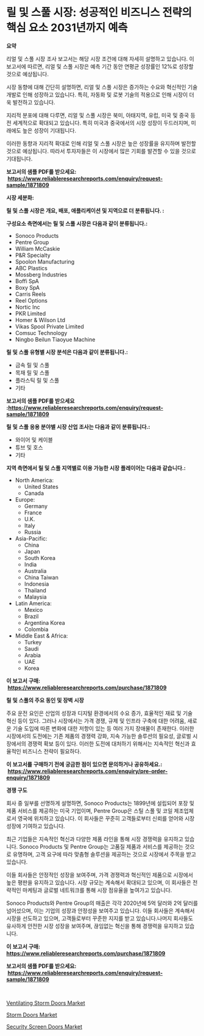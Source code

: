 <p><h1>릴 및 스풀 시장: 성공적인 비즈니스 전략의 핵심 요소 2031년까지 예측</h1></p><p><strong>요약</strong></p>
<p><p>리얼 및 스풀 시장 조사 보고서는 해당 시장 조건에 대해 자세히 설명하고 있습니다. 이 보고서에 따르면, 리얼 및 스풀 시장은 예측 기간 동안 연평균 성장률인 12%로 성장할 것으로 예상됩니다.</p><p>시장 동향에 대해 간단히 설명하면, 리얼 및 스풀 시장은 증가하는 수요와 혁신적인 기술 개발로 인해 성장하고 있습니다. 특히, 자동화 및 로봇 기술의 적용으로 인해 시장이 더욱 발전하고 있습니다.</p><p>지리적 분포에 대해 다루면, 리얼 및 스풀 시장은 북미, 아태지역, 유럽, 미국 및 중국 등 전 세계적으로 확대되고 있습니다. 특히 미국과 중국에서의 시장 성장이 두드러지며, 미래에도 높은 성장이 기대됩니다.</p><p>이러한 동향과 지리적 확대로 인해 리얼 및 스풀 시장은 높은 성장률을 유지하며 발전할 것으로 예상됩니다. 따라서 투자자들은 이 시장에서 많은 기회를 발견할 수 있을 것으로 기대됩니다.</p></p>
<p><strong>보고서의 샘플 PDF를 받으세요: &nbsp;<a href="https://www.reliableresearchreports.com/enquiry/request-sample/1871809">https://www.reliableresearchreports.com/enquiry/request-sample/1871809</a></strong></p>
<p><strong>시장 세분화:</strong></p>
<p><strong> 릴 및 스풀 시장은 개요, 배포, 애플리케이션 및 지역으로 더 분류됩니다. :</strong></p>
<p><strong>구성요소 측면에서는 릴 및 스풀 시장은 다음과 같이 분류됩니다.:</strong></p>
<p><ul><li>Sonoco Products</li><li>Pentre Group</li><li>William McCaskie</li><li>P&R Specialty</li><li>Spoolon Manufacturing</li><li>ABC Plastics</li><li>Mossberg Industries</li><li>Boffi SpA</li><li>Boxy SpA</li><li>Carris Reels</li><li>Reel Options</li><li>Nortic Inc</li><li>PKR Limited</li><li>Homer & Wilson Ltd</li><li>Vikas Spool Private Limited</li><li>Comsuc Technology</li><li>Ningbo Beilun Tiaoyue Machine</li></ul></p>
<p><strong> 릴 및 스풀 유형별 시장 분석은 다음과 같이 분류됩니다.:</strong></p>
<p><ul><li>금속 릴 및 스풀</li><li>목재 릴 및 스풀</li><li>플라스틱 릴 및 스풀</li><li>기타</li></ul></p>
<p><strong>보고서의 샘플 PDF를 받으세요 :<a href="https://www.reliableresearchreports.com/enquiry/request-sample/1871809">https://www.reliableresearchreports.com/enquiry/request-sample/1871809</a></strong></p>
<p><strong> 릴 및 스풀 응용 분야별 시장 산업 조사는 다음과 같이 분류됩니다.:</strong></p>
<p><ul><li>와이어 및 케이블</li><li>튜브 및 호스</li><li>기타</li></ul></p>
<p><strong>지역 측면에서 릴 및 스풀 지역별로 이용 가능한 시장 플레이어는 다음과 같습니다.:</strong></p>
<p><ul>
    <li>
        North America:
        <ul>
            <li>United States</li>
            <li>Canada</li>
        </ul>
    </li>
    <li>
        Europe:
        <ul>
            <li>Germany</li>
            <li>France</li>
            <li>U.K.</li>
            <li>Italy</li>
            <li>Russia</li>
        </ul>
    </li>
    <li>
        Asia-Pacific:
        <ul>
            <li>China</li>
            <li>Japan</li>
            <li>South Korea</li>
            <li>India</li>
            <li>Australia</li>
            <li>China Taiwan</li>
            <li>Indonesia</li>
            <li>Thailand</li>
            <li>Malaysia</li>
        </ul>
    </li>
    <li>
        Latin America:
        <ul>
            <li>Mexico</li>
            <li>Brazil</li>
            <li>Argentina Korea</li>
            <li>Colombia</li>
        </ul>
    </li>
    <li>
        Middle East & Africa:
        <ul>
            <li>Turkey</li>
            <li>Saudi</li>
            <li>Arabia</li>
            <li>UAE</li>
            <li>Korea</li>
        </ul>
    </li>
    </ul></p>
<p><strong>이 보고서 구매: &nbsp;<a href="https://www.reliableresearchreports.com/purchase/1871809">https://www.reliableresearchreports.com/purchase/1871809</a></strong></p>
<p><strong>릴 및 스풀의 주요 동인 및 장벽 시장</strong></p>
<p><p>주요 운전 요인은 산업의 성장과 디지털 환경에서의 수요 증가, 효율적인 재료 및 기술 혁신 등이 있다. 그러나 시장에서는 가격 경쟁, 규제 및 인프라 구축에 대한 어려움, 새로운 기술 도입에 따른 변화에 대한 저항이 있는 등 여러 가지 장애물이 존재한다. 이러한 시장에서의 도전에는 기존 제품의 경쟁력 강화, 지속 가능한 솔루션의 필요성, 글로벌 시장에서의 경쟁력 확보 등이 있다. 이러한 도전에 대처하기 위해서는 지속적인 혁신과 효율적인 비즈니스 전략이 필요하다.</p></p>
<p><strong>이 보고서를 구매하기 전에 궁금한 점이 있으면 문의하거나 공유하세요.: &nbsp;<a href="https://www.reliableresearchreports.com/enquiry/pre-order-enquiry/1871809">https://www.reliableresearchreports.com/enquiry/pre-order-enquiry/1871809</a></strong></p>
<p><strong>경쟁 구도</strong></p>
<p><p>회사 중 일부를 선명하게 설명하면, Sonoco Products는 1899년에 설립되어 포장 및 제품 서비스를 제공하는 미국 기업이며, Pentre Group은 스틸 스풀 및 코일 제조업체로서 영국에 위치하고 있습니다. 이 회사들은 꾸준히 고객들로부터 신뢰를 얻어와 시장 성장에 기여하고 있습니다.</p><p>최근 기업들은 지속적인 혁신과 다양한 제품 라인을 통해 시장 경쟁력을 유지하고 있습니다. Sonoco Products 및 Pentre Group는 고품질 제품과 서비스를 제공하는 것으로 유명하며, 고객 요구에 따라 맞춤형 솔루션을 제공하는 것으로 시장에서 주목을 받고 있습니다.</p><p>이들 회사들은 안정적인 성장을 보여주며, 가격 경쟁력과 혁신적인 제품으로 시장에서 높은 평판을 유지하고 있습니다. 시장 규모는 계속해서 확대되고 있으며, 이 회사들은 전략적인 마케팅과 글로벌 네트워크를 통해 시장 점유율을 높여가고 있습니다.</p><p>Sonoco Products와 Pentre Group의 매출은 각각 2020년에 5억 달러와 2억 달러를 넘어섰으며, 이는 기업의 성장과 안정성을 보여주고 있습니다. 이들 회사들은 계속해서 시장을 선도하고 있으며, 고객들로부터 꾸준한 지지를 받고 있습니다.나머지 회사들도 유사하게 안전한 시장 성장을 보여주며, 끊임없는 혁신을 통해 경쟁력을 유지하고 있습니다.</p></p>
<p><strong>이 보고서 구매: &nbsp; <a href="https://www.reliableresearchreports.com/purchase/1871809">https://www.reliableresearchreports.com/purchase/1871809</a></strong></p>
<p><strong>보고서의 샘플 PDF를 받으세요: &nbsp;<a href="https://www.reliableresearchreports.com/enquiry/request-sample/1871809">https://www.reliableresearchreports.com/enquiry/request-sample/1871809</a></strong><strong></strong></p>
<p>&nbsp;</p>
<p><p><a href="https://github.com/redneck06/Market-Research-Report-List-2/blob/main/ventilating-storm-doors-market.md">Ventilating Storm Doors Market</a></p><p><a href="https://github.com/nicoletavirag/Market-Research-Report-List-2/blob/main/storm-doors-market.md">Storm Doors Market</a></p><p><a href="https://github.com/mauripalmi/Market-Research-Report-List-2/blob/main/security-screen-doors-market.md">Security Screen Doors Market</a></p></p>